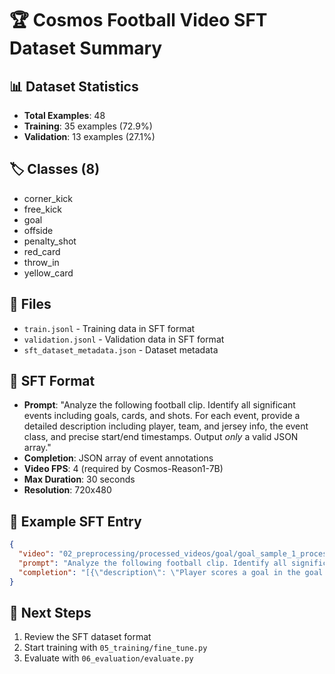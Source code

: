 
# 🏆 Cosmos Football Video SFT Dataset Summary

## 📊 Dataset Statistics
- **Total Examples**: 48
- **Training**: 35 examples (72.9%)
- **Validation**: 13 examples (27.1%)

## 🏷️ Classes (8)
- corner_kick
- free_kick
- goal
- offside
- penalty_shot
- red_card
- throw_in
- yellow_card

## 📁 Files
- `train.jsonl` - Training data in SFT format
- `validation.jsonl` - Validation data in SFT format
- `sft_dataset_metadata.json` - Dataset metadata

## 🎯 SFT Format
- **Prompt**: "Analyze the following football clip. Identify all significant events including goals, cards, and shots. For each event, provide a detailed description including player, team, and jersey info, the event class, and precise start/end timestamps. Output *only* a valid JSON array."
- **Completion**: JSON array of event annotations
- **Video FPS**: 4 (required by Cosmos-Reason1-7B)
- **Max Duration**: 30 seconds
- **Resolution**: 720x480

## 📝 Example SFT Entry
```json
{
  "video": "02_preprocessing/processed_videos/goal/goal_sample_1_processed.mp4",
  "prompt": "Analyze the following football clip. Identify all significant events including goals, cards, and shots. For each event, provide a detailed description including player, team, and jersey info, the event class, and precise start/end timestamps. Output *only* a valid JSON array.",
  "completion": "[{\"description\": \"Player scores a goal in the goal video. The ball crosses the goal line and the referee signals a goal.\", \"start_time\": \"0:00:05\", \"end_time\": \"0:00:15\", \"event\": \"Goal\"}]"
}
```

## 🚀 Next Steps
1. Review the SFT dataset format
2. Start training with `05_training/fine_tune.py`
3. Evaluate with `06_evaluation/evaluate.py`
